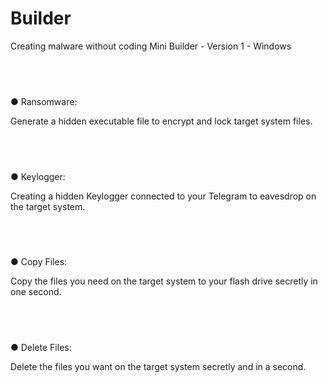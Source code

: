 # Builder
Creating malware without coding
Mini Builder - Version 1 - Windows


## ‌
● Ransomware:

Generate a hidden executable file to encrypt and lock target system files.
## ‌
● Keylogger:

Creating a hidden Keylogger connected to your Telegram to eavesdrop on the target system.
## ‌
● Copy Files:

Copy the files you need on the target system to your flash drive secretly in one second.
## ‌
● Delete Files:

Delete the files you want on the target system secretly and in a second.
